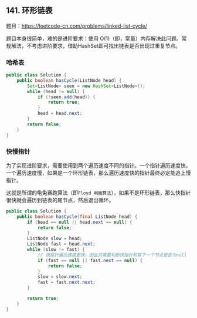 <!--
date: 2021-11-09T10:34:12+08:00
lastmod: 2021-11-09T10:34:12+08:00
-->

## 141. 环形链表

题目：https://leetcode-cn.com/problems/linked-list-cycle/

题目本身很简单，难的是进阶要求：使用 O(1)（即，常量）内存解决此问题。常规解法，不考虑进阶要求，借助HashSet即可找出链表是否出现过重复节点。

### 哈希表

```java
public class Solution {
    public boolean hasCycle(ListNode head) {
        Set<ListNode> seen = new HashSet<ListNode>();
        while (head != null) {
            if (!seen.add(head)) {
                return true;
            }
            head = head.next;
        }
        return false;
    }
}
```

### 快慢指针

为了实现进阶要求，需要使用到两个遍历速度不同的指针。一个指针遍历速度快，一个遍历速度慢，如果是一个环形链表，那么遍历速度快的指针最终必定能追上慢指针。

这就是所谓的龟兔赛跑算法（即`Floyd 判圈算法`），如果不是环形链表，那么快指针很快就会遍历到链表的尾节点，然后退出循环。

```java
public class Solution {
    public boolean hasCycle(final ListNode head) {
        if (head == null || head.next == null) {
            return false;
        }
        ListNode slow = head;
        ListNode fast = head.next;
        while (slow != fast) {
            // 快指针遍历速度更快，因此只需要判断快指针和其下一个节点是否为null
            if (fast == null || fast.next == null) {
                return false;
            }
            slow = slow.next;
            fast = fast.next.next;
        }

        return true;
    }
}
```

